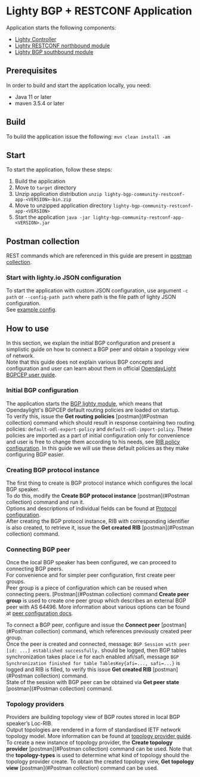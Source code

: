 # Lighty BGP + RESTCONF Application

Application starts the following components:
* [Lighty Controller](../../lighty-core/lighty-controller/README.md)
* [Lighty RESTCONF northbound module](../../lighty-modules/lighty-restconf-nb-community/README.md)
* [Lighty BGP southbound module](../../lighty-modules/lighty-bgp/README.md)

## Prerequisites

In order to build and start the application locally, you need:
* Java 11 or later 
* maven 3.5.4 or later

## Build

To build the application issue the following:
`mvn clean install -am`

## Start 

To start the application, follow these steps:
1. Build the application
2. Move to `target` directory
3. Unzip application distribution `unzip lighty-bgp-community-restconf-app-<VERSION>-bin.zip`
4. Move to unzipped application directory `lighty-bgp-community-restconf-app-<VERSION>`
5. Start the application `java -jar lighty-bgp-community-restconf-app-<VERSION>.jar`

## Postman collection

REST commands which are referenced in this guide are present in [postman collection](LIGHTY-BGP.postman_collection.json).

### Start with lighty.io JSON configuration

To start the application with custom JSON configuration, use argument `-c path` or `--config-path path`
where path is the file path of lighty JSON configuration.  
 See [example config](src/main/resources/lightyConfiguration.json).

## How to use
In this section, we explain the initial BGP configuration and present a simplistic guide on how to connect a BGP peer
and obtain a topology view of network.  
Note that this guide does not explain various BGP concepts and configuration and user can learn about them in official
[OpendayLight BGPCEP user guide](https://docs.opendaylight.org/projects/bgpcep/en/latest/bgp/index.html). 

### Initial BGP configuration

The application starts the [BGP lighty module](../../lighty-modules/lighty-bgp/README.md), which means that Opendaylight's BGPCEP
default routing policies are loaded on startup.  
To verify this, issue the **Get routing policies** [postman](#Postman collection) command which should result in response containing two routing policies:
`default-odl-export-policy` and `default-odl-import-policy`.
These policies are imported as a part of initial configuration only for convenience and user is free to change them according
to his needs, see [RIB policy configuration](https://docs.opendaylight.org/projects/bgpcep/en/latest/bgp/bgp-user-guide-rib-config-policies.html).
In this guide we will use these default policies as they make configuring BGP easier.

### Creating BGP protocol instance

The first thing to create is BGP protocol instance which configures the local BGP speaker.  
To do this, modify the **Create BGP protocol instance** [postman](#Postman collection) command and run it.  
Options and descriptions of individual fields can be found at [Protocol configuration](https://docs.opendaylight.org/projects/bgpcep/en/latest/bgp/bgp-user-guide-protocol-configuration.html).  
After creating the BGP protocol instance, RIB with corresponding identifier is also created, to retrieve it, issue the
**Get created RIB** [postman](#Postman collection) command.

### Connecting BGP peer

Once the local BGP speaker has been configured, we can proceed to connecting BGP peers.  
For convenience and for simpler peer configuration, first create peer groups.  
Peer group is a piece of configuration which can be reused when connecting peers. [Postman](#Postman collection) command **Create peer group** is used to
create one peer group which describes an external BGP peer with AS 64496. More information about various options can be found at
[peer configuration docs](https://docs.opendaylight.org/projects/bgpcep/en/latest/bgp/bgp-user-guide-bgp-peering.html).  
  
  
To connect a BGP peer, configure and issue the **Connect peer** [postman](#Postman collection) command, which references
previously created peer group.  
Once the peer is created and connected, message:
`BGP Session with peer [id: ...] established successfully.` should be logged, then BGP tables synchronization takes place i.e
for each enabled afi/safi, message `BGP Synchronization finished for table TablesKey{afi=..., safi=...}` is logged and RIB is filled,
to verify this issue **Get created RIB** [postman](#Postman collection) command.  
State of the session with BGP peer can be obtained via **Get peer state** [postman](#Postman collection) command.

### Topology providers

Providers are building topology view of BGP routes stored in local BGP speaker’s Loc-RIB.  
Output topologies are rendered in a form of standardised IETF network topology model. More information can be found at
[topology provider guide](https://docs.opendaylight.org/projects/bgpcep/en/latest/bgp/bgp-user-guide-topology-provider.html).  
To create a new instance of topology provider, the **Create topology provider** [postman](#Postman collection) command
can be used. Note that the **topology-types** is used to determine what kind of topology should the topology provider create.
To obtain the created topology view, **Get topology view** [postman](#Postman collection) command can be used.
